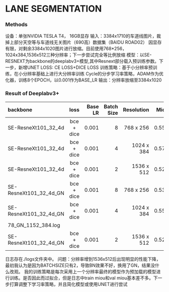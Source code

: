 # LANE SEGMENTATION

### Methods 
设备：单张NVIDIA TESLA T4， 16GB显存
输入：3384x1710的车道线图片，裁掉上部分天空等与车道线无关图片（690高）数据集（BAIDU ROAD02）
因显存有限，对剩余3384x1020图片进行放缩。目前使用768*256，1024x384,1536x512三种分辨率；下一步尝试完全等比例放缩
模型：以SE-RESNEXT为backbone的deeplabv3+模型,其中Resnext部分载入预训练参数。下一步，新增UNET
LOSS: CE LOSS+DICE LOSS
训练策略：基于小分辨率预训练，在小分辨率基础上进行大分辨率训练
Cycle的分步学习率策略，ADAM作为优化器，训练8个EPOCH，以0.001作为BASE_LR
输出：分辨率放缩至3384x1020

### Result of Deeplabv3+

| backbone | loss  | Base LR |Batch Size|Resolution|Miou|log|
| :--------- |:------------:| -----:|-----:|-----:|-----:|-----:|
| SE-ResneXt101_32_4d | bce + dice | 0.001 |8|768 x 256|0.554|75.log
| SE-ResneXt101_32_4d    | bce + dice     |   0.001 |4|1024 x 384|0.571|76.log|
| SE-ResneXt101_32_4d  | bce + dice   |  0.001|2|1536 x 512|0.528|76_1.log|
| SE-ResneXt101_32_4d_GN|   bce + dice       |   0.001 | 8 | 768 x 256        |    0.539 ||
| SE-ResneXt101_32_4d_GN|   bce + dice       |    0.001 | 4 |1024 x 384	      |    0.558 |
78_GN_1152_384.log |
| SE-ResneXt101_32_4d_GN|  bce + dice  |    0.001 |2  |1536 x 512   | 0.526 |78_GN_1536_512.log|

日志存在./logs文件夹中。
问题：分辨率增到1536x512后出现明显的性能下降，最初我认为是因为BATCHSIZE只有2，导致BN效果不好，换用了GN，结果没什么改观。
我的训练策略是每次采用上一个分辨率最终的模型作为预加载的模型进行训练。是否因此而过拟合，但是日志中train miou和val miou基本差不多。下一步打算调整下学习率策略，并且简化模型或使用UNET进行尝试
